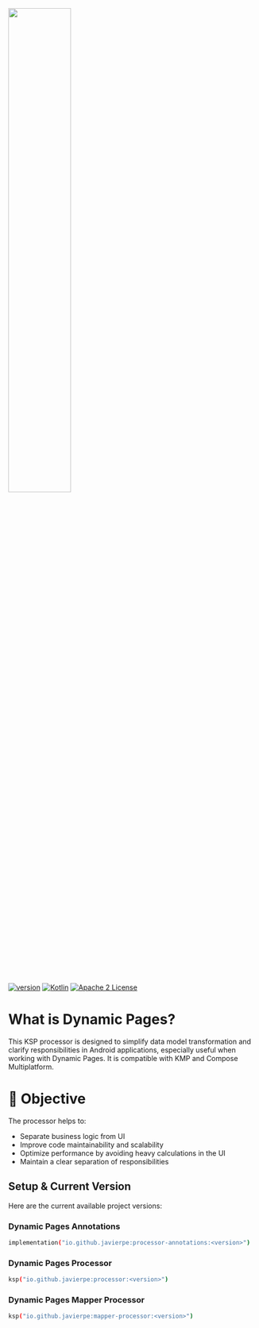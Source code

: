 <img src="https://github.com/user-attachments/assets/8bc82755-fe39-4352-b23e-f586ea311f4d" width=50% height=50%>


[![version](https://img.shields.io/badge/version-1.0.2-yellow.svg)](https://semver.org)
[![Kotlin](https://img.shields.io/badge/Kotlin-2.1.0-blue.svg?style=flat&logo=kotlin)](https://kotlinlang.org)
[![Apache 2 License](https://img.shields.io/github/license/InsertKoinIO/koin)](https://github.com/InsertKoinIO/koin/blob/main/LICENSE.txt)


# What is Dynamic Pages?
 
This KSP processor is designed to simplify data model transformation and clarify responsibilities in Android applications, especially useful when working with Dynamic Pages. It is compatible with KMP and Compose Multiplatform.

# 🎯 Objective
The processor helps to:

* Separate business logic from UI
* Improve code maintainability and scalability
* Optimize performance by avoiding heavy calculations in the UI
* Maintain a clear separation of responsibilities

## Setup & Current Version

Here are the current available project versions:

### Dynamic Pages Annotations
```bash
implementation("io.github.javierpe:processor-annotations:<version>")
```

### Dynamic Pages Processor
```bash
ksp("io.github.javierpe:processor:<version>")
```

### Dynamic Pages Mapper Processor
```bash
ksp("io.github.javierpe:mapper-processor:<version>")
```
